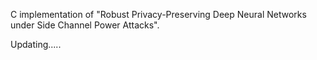 C implementation of "Robust Privacy-Preserving Deep Neural Networks under Side Channel Power Attacks".

Updating.....
